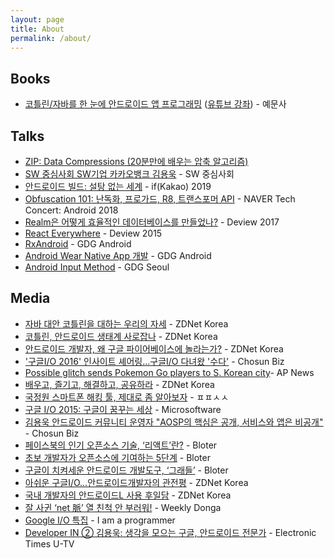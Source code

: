 ```yaml
---
layout: page
title: About
permalink: /about/
---
```


## Books

* [코틀린/자바를 한 눈에 안드로이드 앱 프로그래밍](http://dalinaum.github.io/android/2020/09/17/android-book.html) ([유튜브 강좌](https://www.youtube.com/watch?v=PM6SVTLoUZM&list=PL_fI-_lNaZ3jzGagjlDqGJmOC2_FoEjoX)) - 예문사

## Talks

* [ZIP: Data Compressions (20분만에 배우는 압축 알고리즘)](https://www.youtube.com/watch?v=Yc_orrKXn1I)
* [SW 중심사회 SW기업 카카오뱅크 김용욱](https://www.youtube.com/watch?v=Ej56lolvfhE) - SW 중심사회
* [안드로이드 빌드: 설탕 없는 세계](https://if.kakao.com/2019/program) - if(Kakao) 2019
* [Obfuscation 101: 난독화, 프로가드, R8, 트랜스포머 API](https://tv.naver.com/v/4655623/list/272653) - NAVER Tech Concert: Android 2018
* [Realm은 어떻게 효율적인 데이터베이스를 만들었나?](https://deview.kr/2017/schedule/206) - Deview 2017
* [React Everywhere](https://deview.kr/2015/schedule#session/88) - Deview 2015
* [RxAndroid](https://www.youtube.com/watch?v=FpIqbVTnB30) - GDG Android
* [Android Wear Native App 개발](https://www.youtube.com/watch?v=Kp15lJN7D8o) - GDG Android
* [Android Input Method](https://www.youtube.com/watch?v=WSBskhSrB0Q) - GDG Seoul

## Media

* [자바 대안 코틀린을 대하는 우리의 자세](http://www.zdnet.co.kr/news/news_view.asp?artice_id=20170614100135) - ZDNet Korea
* [코틀린, 안드로이드 생태계 사로잡나](http://www.zdnet.co.kr/news/news_view.asp?artice_id=20170614095146) - ZDNet Korea
* [안드로이드 개발자, 왜 구글 파이어베이스에 놀라는가?](http://www.zdnet.co.kr/news/news_view.asp?artice_id=20160526171640) - ZDNet Korea
* ['구글I/O 2016' 인사이트 셰어링...구글I/O 다녀왔 '수다'](http://biz.chosun.com/site/data/html_dir/2016/05/24/2016052402004.html) - Chosun Biz
* [Possible glitch sends Pokemon Go players to S. Korean city](https://www.apnews.com/db589db716124fdda96aff6f52de763d)- AP News
* [배우고, 즐기고, 해결하고, 공유하라](http://www.zdnet.co.kr/column/column_view.asp?artice_id=20151109081650) - ZDNet Korea
* [국정원 스마트폰 해킹 툴, 제대로 좀 알아보자](http://ppss.kr/archives/53191) - ㅍㅍㅅㅅ
* [구글 I/O 2015: 구글이 꿈꾸는 세상](https://www.imaso.co.kr/news/article_view.php?article_idx=20150727102706) - Microsoftware
* [김용욱 안드로이드 커뮤니티 운영자 "AOSP의 핵심은 공개, 서비스와 앱은 비공개"](http://biz.chosun.com/site/data/html_dir/2014/10/29/2014102903192.html) - Chosun Biz
* [페이스북의 인기 오픈소스 기술, ‘리액트’란?](http://www.bloter.net/archives/233564) - Bloter
* [초보 개발자가 오픈소스에 기여하는 5단계](http://www.bloter.net/archives/197960) - Bloter
* [구글이 치켜세운 안드로이드 개발도구, ‘그래들’](http://www.bloter.net/archives/191407) - Bloter
* [아쉬운 구글I/O...안드로이드개발자의 관전평](http://www.zdnet.co.kr/news/news_view.asp?artice_id=20150608082554) - ZDNet Korea
* [국내 개발자의 안드로이드L 사용 후일담](http://www.zdnet.co.kr/news/news_view.asp?artice_id=20140806140729) - ZDNet Korea
* [잘 사귄 ‘net 脈’ 열 친척 안 부러워!](http://weekly.donga.com/docs/magazine/weekly/2008/03/26/200803260500016/200803260500016_1.html) - Weekly Donga
* [Google I/O 특집](http://iamprogrammer.io/google-io-%ED%8A%B9%EC%A7%91/) - I am a programmer
* [Developer IN ② 김용욱: 생각을 모으는 구글, 안드로이드 전문가](https://www.youtube.com/watch?v=hMHGASu0848) - Electronic Times U-TV